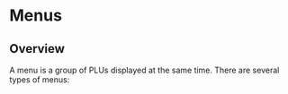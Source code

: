 # Menus

## Overview

A menu is a group of PLUs displayed at the same time. There are several types of menus:

